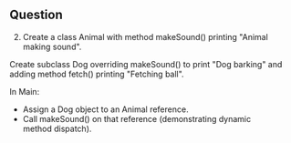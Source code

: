 ## Question
2. Create a class Animal with method makeSound() printing "Animal making sound".

Create subclass Dog overriding makeSound() to print "Dog barking" and adding method fetch() printing "Fetching ball".

In Main:
* Assign a Dog object to an Animal reference.
* Call makeSound() on that reference (demonstrating dynamic method dispatch).
